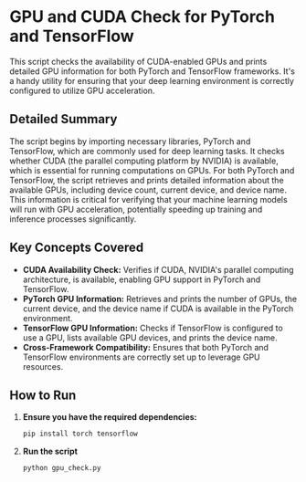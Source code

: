 # GPU and CUDA Check for PyTorch and TensorFlow

This script checks the availability of CUDA-enabled GPUs and prints detailed GPU information for both PyTorch and TensorFlow frameworks. It's a handy utility for ensuring that your deep learning environment is correctly configured to utilize GPU acceleration.

## Detailed Summary

The script begins by importing necessary libraries, PyTorch and TensorFlow, which are commonly used for deep learning tasks. It checks whether CUDA (the parallel computing platform by NVIDIA) is available, which is essential for running computations on GPUs. For both PyTorch and TensorFlow, the script retrieves and prints detailed information about the available GPUs, including device count, current device, and device name. This information is critical for verifying that your machine learning models will run with GPU acceleration, potentially speeding up training and inference processes significantly.

## Key Concepts Covered

- **CUDA Availability Check:** Verifies if CUDA, NVIDIA's parallel computing architecture, is available, enabling GPU support in PyTorch and TensorFlow.
- **PyTorch GPU Information:** Retrieves and prints the number of GPUs, the current device, and the device name if CUDA is available in the PyTorch environment.
- **TensorFlow GPU Information:** Checks if TensorFlow is configured to use a GPU, lists available GPU devices, and prints the device name.
- **Cross-Framework Compatibility:** Ensures that both PyTorch and TensorFlow environments are correctly set up to leverage GPU resources.

## How to Run

1. **Ensure you have the required dependencies:**
   ```bash
   pip install torch tensorflow
   
2. **Run the script**
   ```bash
   python gpu_check.py
